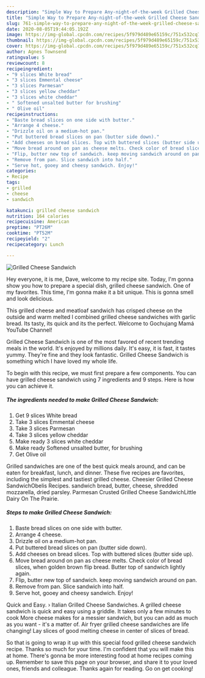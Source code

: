 ```yaml
---
description: "Simple Way to Prepare Any-night-of-the-week Grilled Cheese Sandwich"
title: "Simple Way to Prepare Any-night-of-the-week Grilled Cheese Sandwich"
slug: 761-simple-way-to-prepare-any-night-of-the-week-grilled-cheese-sandwich
date: 2020-08-05T19:44:05.192Z
image: https://img-global.cpcdn.com/recipes/5f979d489e65159c/751x532cq70/grilled-cheese-sandwich-recipe-main-photo.jpg
thumbnail: https://img-global.cpcdn.com/recipes/5f979d489e65159c/751x532cq70/grilled-cheese-sandwich-recipe-main-photo.jpg
cover: https://img-global.cpcdn.com/recipes/5f979d489e65159c/751x532cq70/grilled-cheese-sandwich-recipe-main-photo.jpg
author: Agnes Townsend
ratingvalue: 5
reviewcount: 8
recipeingredient:
- "9 slices White bread"
- "3 slices Emmental cheese"
- "3 slices Parmesan"
- "3 slices yellow cheddar"
- "3 slices white cheddar"
- " Softened unsalted butter for brushing"
- " Olive oil"
recipeinstructions:
- "Baste bread slices on one side with butter."
- "Arrange 4 cheese."
- "Drizzle oil on a medium-hot pan."
- "Put buttered bread slices on pan (butter side down)."
- "Add cheeses on bread slices. Top with buttered slices (butter side up)."
- "Move bread around on pan as cheese melts. Check color of bread slices, when golden brown flip bread. Butter top of sandwich lightly again."
- "Flip, butter new top of sandwich. keep moving sandwich around on pan."
- "Remove from pan. Slice sandwich into half."
- "Serve hot, gooey and cheesy sandwich. Enjoy!"
categories:
- Recipe
tags:
- grilled
- cheese
- sandwich

katakunci: grilled cheese sandwich 
nutrition: 164 calories
recipecuisine: American
preptime: "PT26M"
cooktime: "PT52M"
recipeyield: "2"
recipecategory: Lunch

---
```



![Grilled Cheese Sandwich](https://img-global.cpcdn.com/recipes/5f979d489e65159c/751x532cq70/grilled-cheese-sandwich-recipe-main-photo.jpg)

Hey everyone, it is me, Dave, welcome to my recipe site. Today, I'm gonna show you how to prepare a special dish, grilled cheese sandwich. One of my favorites. This time, I'm gonna make it a bit unique. This is gonna smell and look delicious.

This grilled cheese and meatloaf sandwich has crisped cheese on the outside and warm melted I combined grilled cheese sandwiches with garlic bread. Its tasty, its quick and its the perfect. Welcome to Gochujang Mamá YouTube Channel!

Grilled Cheese Sandwich is one of the most favored of recent trending meals in the world. It's enjoyed by millions daily. It's easy, it is fast, it tastes yummy. They're fine and they look fantastic. Grilled Cheese Sandwich is something which I have loved my whole life.


To begin with this recipe, we must first prepare a few components. You can have grilled cheese sandwich using 7 ingredients and 9 steps. Here is how you can achieve it.

<!--inarticleads1-->

##### The ingredients needed to make Grilled Cheese Sandwich:

1. Get 9 slices White bread
1. Take 3 slices Emmental cheese
1. Take 3 slices Parmesan
1. Take 3 slices yellow cheddar
1. Make ready 3 slices white cheddar
1. Make ready  Softened unsalted butter, for brushing
1. Get  Olive oil


Grilled sandwiches are one of the best quick meals around, and can be eaten for breakfast, lunch, and dinner. These five recipes are favorites, including the simplest and tastiest grilled cheese. Cheesier Grilled Cheese SandwichObelis Recipes. sandwich bread, butter, cheese, shredded mozzarella, dried parsley. Parmesan Crusted Grilled Cheese SandwichLittle Dairy On The Prairie. 

<!--inarticleads2-->

##### Steps to make Grilled Cheese Sandwich:

1. Baste bread slices on one side with butter.
1. Arrange 4 cheese.
1. Drizzle oil on a medium-hot pan.
1. Put buttered bread slices on pan (butter side down).
1. Add cheeses on bread slices. Top with buttered slices (butter side up).
1. Move bread around on pan as cheese melts. Check color of bread slices, when golden brown flip bread. Butter top of sandwich lightly again.
1. Flip, butter new top of sandwich. keep moving sandwich around on pan.
1. Remove from pan. Slice sandwich into half.
1. Serve hot, gooey and cheesy sandwich. Enjoy!


Quick and Easy. › Italian Grilled Cheese Sandwiches. A grilled cheese sandwich is quick and easy using a griddle. It takes only a few minutes to cook More cheese makes for a messier sandwich, but you can add as much as you want - it&#39;s a matter of. Air fryer grilled cheese sandwiches are life changing! Lay slices of good melting cheese in center of slices of bread. 

So that is going to wrap it up with this special food grilled cheese sandwich recipe. Thanks so much for your time. I'm confident that you will make this at home. There's gonna be more interesting food at home recipes coming up. Remember to save this page on your browser, and share it to your loved ones, friends and colleague. Thanks again for reading. Go on get cooking!
